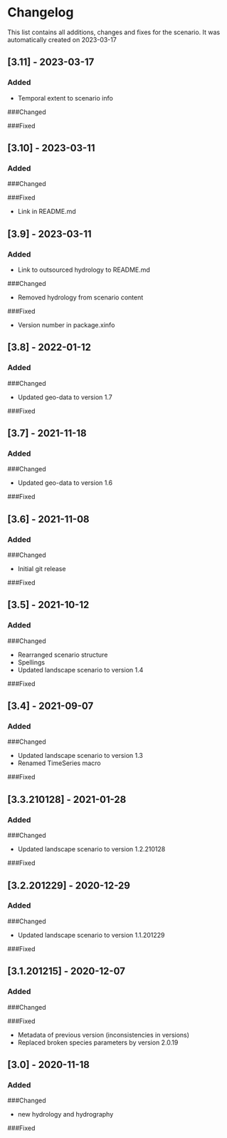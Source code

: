 # Changelog
This list contains all additions, changes and fixes for the scenario.
It was automatically created on 2023-03-17

## [3.11] - 2023-03-17
### Added
- Temporal extent to scenario info

###Changed

###Fixed


## [3.10] - 2023-03-11
### Added

###Changed

###Fixed
- Link in README.md


## [3.9] - 2023-03-11
### Added
- Link to outsourced hydrology to README.md

###Changed
- Removed hydrology from scenario content

###Fixed
- Version number in package.xinfo


## [3.8] - 2022-01-12
### Added

###Changed
- Updated geo-data to version 1.7

###Fixed


## [3.7] - 2021-11-18
### Added

###Changed
- Updated geo-data to version 1.6

###Fixed


## [3.6] - 2021-11-08
### Added

###Changed
- Initial git release

###Fixed


## [3.5] - 2021-10-12
### Added

###Changed
- Rearranged scenario structure
- Spellings
- Updated landscape scenario to version 1.4

###Fixed


## [3.4] - 2021-09-07
### Added

###Changed
- Updated landscape scenario to version 1.3
- Renamed TimeSeries macro

###Fixed


## [3.3.210128] - 2021-01-28
### Added

###Changed
- Updated landscape scenario to version 1.2.210128

###Fixed


## [3.2.201229] - 2020-12-29
### Added

###Changed
- Updated landscape scenario to version 1.1.201229

###Fixed


## [3.1.201215] - 2020-12-07
### Added

###Changed

###Fixed
- Metadata of previous version (inconsistencies in versions)
- Replaced broken species parameters by version 2.0.19


## [3.0] - 2020-11-18
### Added

###Changed
- new hydrology and hydrography

###Fixed

